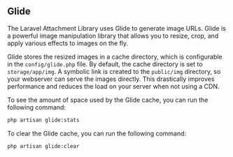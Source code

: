 ## Glide

The Laravel Attachment Library uses Glide to generate image URLs. Glide is a powerful image manipulation library that allows you to resize, crop, and apply various effects to images on the fly.

Glide stores the resized images in a cache directory, which is configurable in the `config/glide.php` file. By default, the cache directory is set to `storage/app/img`.
A symbolic link is created to the `public/img` directory, so your webserver can serve the images directly. This drastically improves performance and reduces the load on your server when not using a CDN.

To see the amount of space used by the Glide cache, you can run the following command:
```bash
php artisan glide:stats
```

To clear the Glide cache, you can run the following command:
```bash
php artisan glide:clear
```
